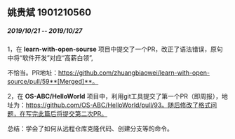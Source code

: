 ## 姚贵斌 1901210560

##### 2019/10/21 -- 2019/10/27 

1，在 **learn-with-open-sourse** 项目中提交了一个PR，改正了语法错误，原句中将“软件开发”对应“高薪白领”,

不恰当。PR地址：https://github.com/zhuangbiaowei/learn-with-open-source/pull/59**[Merged]**。

2，在 **OS-ABC/HelloWorld** 项目中，利用git工具提交了第一个PR（即周报），地址为：https://github.com/OS-ABC/HelloWorld/pull/93。随后修改了格式问题，在写完此篇后将提交第二次PR。

总结：学会了如何从远程仓库克隆代码、创建分支等的命令。 
